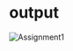 # output
![Assignment1](https://user-images.githubusercontent.com/118586784/202835495-56d71086-b412-432a-aa60-946e2a684be0.png)
